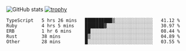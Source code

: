 ![GitHub stats](https://github-readme-stats.vercel.app/api?username=ksk001100&show_icons=true&theme=tokyonight)
[![trophy](https://github-profile-trophy.vercel.app/?username=ksk001100&theme=onedark)](https://github.com/ryo-ma/github-profile-trophy)

<!--START_SECTION:waka-->

```text
TypeScript   5 hrs 26 mins   ██████████▒░░░░░░░░░░░░░░   41.12 %
Ruby         4 hrs 5 mins    ███████▓░░░░░░░░░░░░░░░░░   30.97 %
ERB          1 hr 6 mins     ██░░░░░░░░░░░░░░░░░░░░░░░   08.44 %
Rust         38 mins         █▒░░░░░░░░░░░░░░░░░░░░░░░   04.89 %
Other        28 mins         █░░░░░░░░░░░░░░░░░░░░░░░░   03.55 %
```

<!--END_SECTION:waka-->
